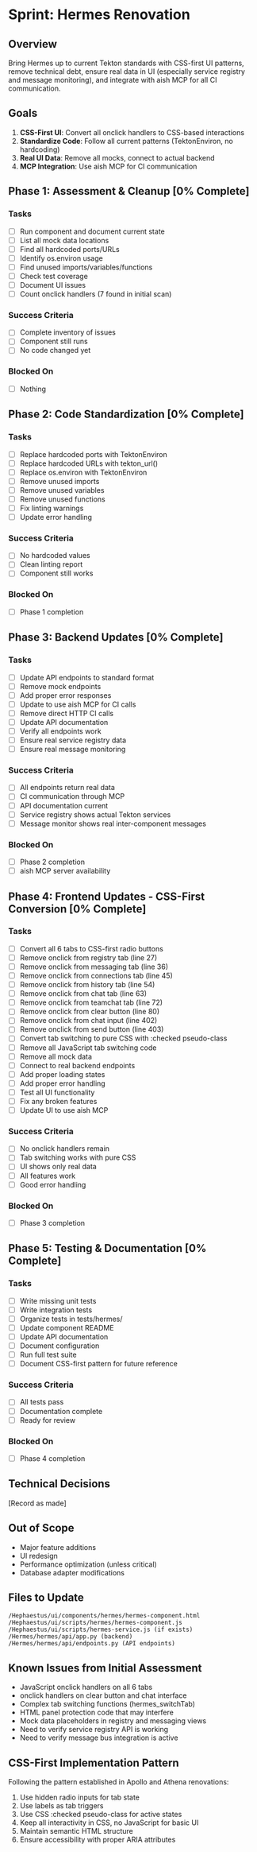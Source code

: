 # Sprint: Hermes Renovation

## Overview
Bring Hermes up to current Tekton standards with CSS-first UI patterns, remove technical debt, ensure real data in UI (especially service registry and message monitoring), and integrate with aish MCP for all CI communication.

## Goals
1. **CSS-First UI**: Convert all onclick handlers to CSS-based interactions
2. **Standardize Code**: Follow all current patterns (TektonEnviron, no hardcoding)
3. **Real UI Data**: Remove all mocks, connect to actual backend
4. **MCP Integration**: Use aish MCP for CI communication

## Phase 1: Assessment & Cleanup [0% Complete]

### Tasks
- [ ] Run component and document current state
- [ ] List all mock data locations
- [ ] Find all hardcoded ports/URLs
- [ ] Identify os.environ usage
- [ ] Find unused imports/variables/functions
- [ ] Check test coverage
- [ ] Document UI issues
- [ ] Count onclick handlers (7 found in initial scan)

### Success Criteria
- [ ] Complete inventory of issues
- [ ] Component still runs
- [ ] No code changed yet

### Blocked On
- [ ] Nothing

## Phase 2: Code Standardization [0% Complete]

### Tasks
- [ ] Replace hardcoded ports with TektonEnviron
- [ ] Replace hardcoded URLs with tekton_url()
- [ ] Replace os.environ with TektonEnviron
- [ ] Remove unused imports
- [ ] Remove unused variables  
- [ ] Remove unused functions
- [ ] Fix linting warnings
- [ ] Update error handling

### Success Criteria
- [ ] No hardcoded values
- [ ] Clean linting report
- [ ] Component still works

### Blocked On
- [ ] Phase 1 completion

## Phase 3: Backend Updates [0% Complete]

### Tasks
- [ ] Update API endpoints to standard format
- [ ] Remove mock endpoints
- [ ] Add proper error responses
- [ ] Update to use aish MCP for CI calls
- [ ] Remove direct HTTP CI calls
- [ ] Update API documentation
- [ ] Verify all endpoints work
- [ ] Ensure real service registry data
- [ ] Ensure real message monitoring

### Success Criteria
- [ ] All endpoints return real data
- [ ] CI communication through MCP
- [ ] API documentation current
- [ ] Service registry shows actual Tekton services
- [ ] Message monitor shows real inter-component messages

### Blocked On
- [ ] Phase 2 completion
- [ ] aish MCP server availability

## Phase 4: Frontend Updates - CSS-First Conversion [0% Complete]

### Tasks
- [ ] Convert all 6 tabs to CSS-first radio buttons
- [ ] Remove onclick from registry tab (line 27)
- [ ] Remove onclick from messaging tab (line 36)
- [ ] Remove onclick from connections tab (line 45)
- [ ] Remove onclick from history tab (line 54)
- [ ] Remove onclick from chat tab (line 63)
- [ ] Remove onclick from teamchat tab (line 72)
- [ ] Remove onclick from clear button (line 80)
- [ ] Remove onclick from chat input (line 402)
- [ ] Remove onclick from send button (line 403)
- [ ] Convert tab switching to pure CSS with :checked pseudo-class
- [ ] Remove all JavaScript tab switching code
- [ ] Remove all mock data
- [ ] Connect to real backend endpoints
- [ ] Add proper loading states
- [ ] Add proper error handling
- [ ] Test all UI functionality
- [ ] Fix any broken features
- [ ] Update UI to use aish MCP

### Success Criteria
- [ ] No onclick handlers remain
- [ ] Tab switching works with pure CSS
- [ ] UI shows only real data
- [ ] All features work
- [ ] Good error handling

### Blocked On
- [ ] Phase 3 completion

## Phase 5: Testing & Documentation [0% Complete]

### Tasks
- [ ] Write missing unit tests
- [ ] Write integration tests
- [ ] Organize tests in tests/hermes/
- [ ] Update component README
- [ ] Update API documentation
- [ ] Document configuration
- [ ] Run full test suite
- [ ] Document CSS-first pattern for future reference

### Success Criteria
- [ ] All tests pass
- [ ] Documentation complete
- [ ] Ready for review

### Blocked On
- [ ] Phase 4 completion

## Technical Decisions
[Record as made]

## Out of Scope
- Major feature additions
- UI redesign
- Performance optimization (unless critical)
- Database adapter modifications

## Files to Update
```
/Hephaestus/ui/components/hermes/hermes-component.html
/Hephaestus/ui/scripts/hermes/hermes-component.js
/Hephaestus/ui/scripts/hermes-service.js (if exists)
/Hermes/hermes/api/app.py (backend)
/Hermes/hermes/api/endpoints.py (API endpoints)
```

## Known Issues from Initial Assessment
- JavaScript onclick handlers on all 6 tabs
- onclick handlers on clear button and chat interface
- Complex tab switching functions (hermes_switchTab)
- HTML panel protection code that may interfere
- Mock data placeholders in registry and messaging views
- Need to verify service registry API is working
- Need to verify message bus integration is active

## CSS-First Implementation Pattern
Following the pattern established in Apollo and Athena renovations:
1. Use hidden radio inputs for tab state
2. Use labels as tab triggers
3. Use CSS :checked pseudo-class for active states
4. Keep all interactivity in CSS, no JavaScript for basic UI
5. Maintain semantic HTML structure
6. Ensure accessibility with proper ARIA attributes